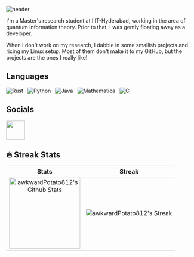 ![header](https://capsule-render.vercel.app/api?type=waving&color=auto&reversal=true&height=300&section=header&text=Howdy%20Thats%20me%20Srinidhi&fontSize=70&animation=fadeIn)

I'm a Master's research student at IIIT-Hyderabad, working in the area of quantum information theory. Prior to that,  I was gently floating away as a developer.

When I don't work on my research, I dabble in some smallish projects and ricing my Linux setup. Most of them don't make it to my GitHub, but the projects are the ones I really like! 

## Languages
![Rust](https://img.shields.io/badge/-Rust-05122A?logo=Rust) &nbsp;
![Python](https://img.shields.io/badge/-Python-05122A?logo=Python) &nbsp;
![Java](https://img.shields.io/badge/-Java-05122A?logo=Java11) &nbsp;
![Mathematica](https://img.shields.io/badge/-Mathematica-05122A?logo=Mathematica) &nbsp;
![C](https://img.shields.io/badge/-C-05122A?style=flat&logo=C)

## Socials
  <a href="https://www.linkedin.com/in/srinidhi-p-v-9013b865/" target="_blank">
    <img height="50" src="https://user-images.githubusercontent.com/46517096/166973395-19676cd8-f8ec-4abf-83ff-da8243505b82.png"/>
  </a>

## 🔥 Streak Stats

| Stats    | Streak    |
| :---: | :---: |
|<a href="https://github.com/awkwardPotato812"><img alt="awkwardPotato812's Github Stats" src="https://github-readme-stats.vercel.app/api?username=awkwardPotato812&show_icons=true&count_private=true&title_color=f69673&icon_color=1b93c9&show_owner=true" height="190px"/></a>|<img src="https://github-readme-streak-stats.herokuapp.com/?user=awkwardPotato812&title_color=f69673&icon_color=1b93c9&show_owner=true" alt="awkwardPotato812's Streak"/>|
